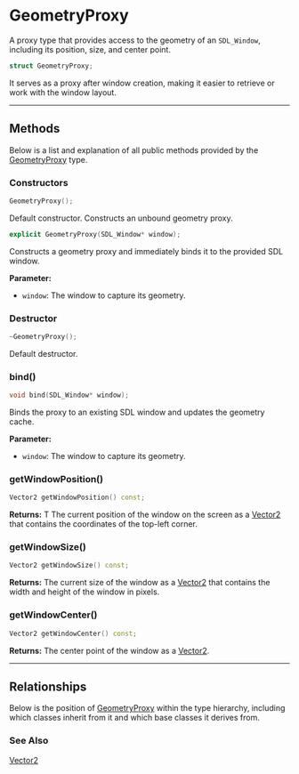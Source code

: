 # GeometryProxy

A proxy type that provides access to the geometry 
of an `SDL_Window`, including its position, size, and center point. 

```c++
struct GeometryProxy;
```

It serves as a proxy after window creation, 
making it easier to retrieve or work with the window layout.

---

## Methods
Below is a list and explanation of all public methods
provided by the [GeometryProxy](GeometryProxy.md) type.

### Constructors

```c++
GeometryProxy();
```
Default constructor. Constructs an unbound geometry proxy.

```c++
explicit GeometryProxy(SDL_Window* window);
```
Constructs a geometry proxy and immediately binds it to the provided SDL window.

**Parameter:**
- `window`: The window to capture its geometry.

### Destructor

```c++
~GeometryProxy();
```
Default destructor.

### bind()

```c++
void bind(SDL_Window* window);
```
Binds the proxy to an existing SDL window and updates the geometry cache.

**Parameter:**
- `window`: The window to capture its geometry.


### getWindowPosition()

```c++
Vector2 getWindowPosition() const;
```

**Returns:** T
The current position of the window on the screen as a 
[Vector2](Vector2.md) that contains the coordinates of 
the top-left corner.


### getWindowSize()

```c++
Vector2 getWindowSize() const;
```

**Returns:** 
The current size of the window as a [Vector2](Vector2.md) 
that contains the width and height of the window in pixels.


### getWindowCenter()

```c++
Vector2 getWindowCenter() const;
```

**Returns:** 
The center point of the window as a [Vector2](Vector2.md).

---

## Relationships
Below is the position of [GeometryProxy](GeometryProxy.md)
within the type hierarchy, including which classes inherit
from it and which base classes it derives from.

### See Also
[Vector2](Vector2.md)